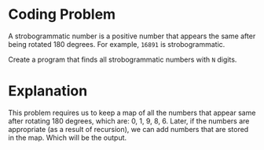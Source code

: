 # Coding Problem

A strobogrammatic number is a positive number that appears the same after being rotated 180 degrees. For example, `16891` is strobogrammatic.

Create a program that finds all strobogrammatic numbers with `N` digits.

# Explanation

This problem requires us to keep a map of all the numbers that appear same after rotating 180 degrees, which are: 0, 1, 9, 8, 6. Later, if the numbers are appropriate (as a result of recursion), we can add numbers that are stored in the map. Which will be the output.
